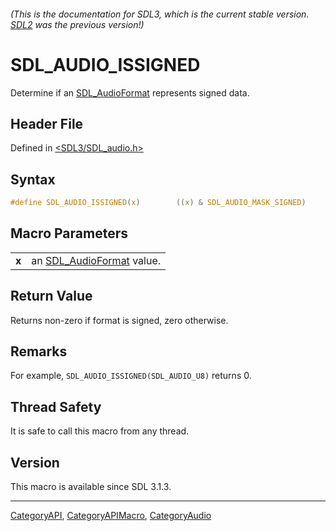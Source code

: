 ###### (This is the documentation for SDL3, which is the current stable version. [SDL2](https://wiki.libsdl.org/SDL2/) was the previous version!)
# SDL_AUDIO_ISSIGNED

Determine if an [SDL_AudioFormat](SDL_AudioFormat) represents signed data.

## Header File

Defined in [<SDL3/SDL_audio.h>](https://github.com/libsdl-org/SDL/blob/main/include/SDL3/SDL_audio.h)

## Syntax

```c
#define SDL_AUDIO_ISSIGNED(x)        ((x) & SDL_AUDIO_MASK_SIGNED)
```

## Macro Parameters

|       |                                              |
| ----- | -------------------------------------------- |
| **x** | an [SDL_AudioFormat](SDL_AudioFormat) value. |

## Return Value

Returns non-zero if format is signed, zero otherwise.

## Remarks

For example, `SDL_AUDIO_ISSIGNED(SDL_AUDIO_U8)` returns 0.

## Thread Safety

It is safe to call this macro from any thread.

## Version

This macro is available since SDL 3.1.3.

----
[CategoryAPI](CategoryAPI), [CategoryAPIMacro](CategoryAPIMacro), [CategoryAudio](CategoryAudio)

